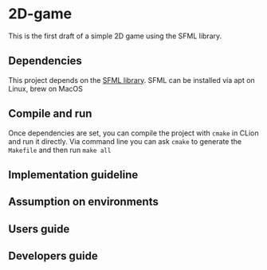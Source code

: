 # 2D-game
This is the first draft of a simple 2D game using the SFML library.

## Dependencies
This project depends on the [SFML library](https://www.sfml-dev.org/index.php). SFML can be installed via apt on Linux, brew on MacOS  

## Compile and run
Once dependencies are set, you can compile the project with `cmake` in CLion and run it directly. Via command line you can ask `cmake` to generate the `Makefile` and then run `make all`

## Implementation guideline

## Assumption on environments

## Users guide

## Developers guide
